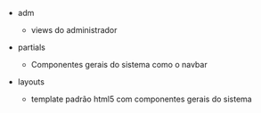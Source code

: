 - adm 
   
   - views do administrador 

- partials
    - Componentes gerais do sistema como o navbar

- layouts
    - template padrão html5 com componentes gerais do sistema